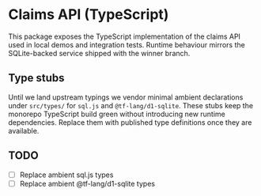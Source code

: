 # Claims API (TypeScript)

This package exposes the TypeScript implementation of the claims API used in
local demos and integration tests. Runtime behaviour mirrors the SQLite-backed
service shipped with the winner branch.

## Type stubs

Until we land upstream typings we vendor minimal ambient declarations under
`src/types/` for `sql.js` and `@tf-lang/d1-sqlite`. These stubs keep the
monorepo TypeScript build green without introducing new runtime dependencies.
Replace them with published type definitions once they are available.

## TODO

- [ ] Replace ambient sql.js types
- [ ] Replace ambient @tf-lang/d1-sqlite types

